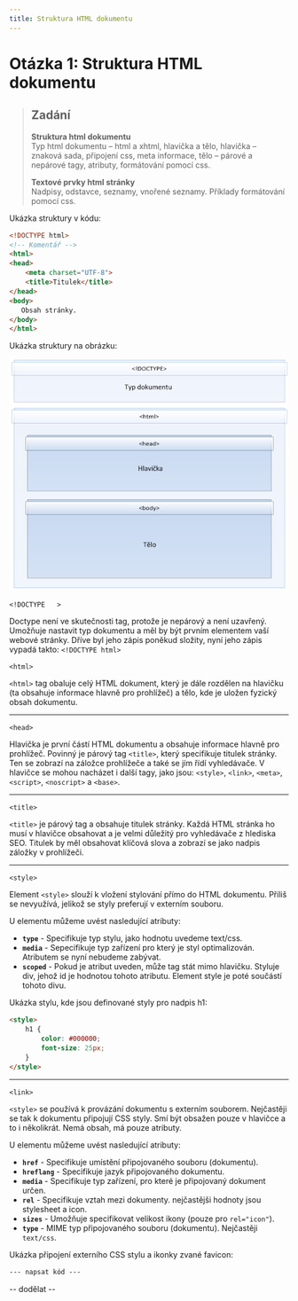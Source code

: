 ```yaml
---
title: Struktura HTML dokumentu
---
```


Otázka 1: Struktura HTML dokumentu
==================================

> Zadání
> ------
> 
> **Struktura html dokumentu**  
> Typ html dokumentu – html a xhtml, hlavička a tělo, hlavička – znaková sada, připojení css, meta informace, tělo – párové a nepárové tagy, atributy, formátování pomocí css.
> 
> **Textové prvky html stránky**  
> Nadpisy, odstavce, seznamy, vnořené seznamy. Příklady formátování pomocí css.

Ukázka struktury v kódu:

```html
<!DOCTYPE html>
<!-- Komentář -->
<html>
<head>
    <meta charset="UTF-8">
    <title>Titulek</title>
</head>
<body>
   Obsah stránky.
</body>
</html>
```

Ukázka struktury na obrázku:

![Obrázek][1]

    <!DOCTYPE   >

Doctype není ve skutečnosti tag, protože je nepárový a není uzavřený. Umožňuje nastavit typ dokumentu a měl by být prvním elementem vaší webové stránky. Dříve byl jeho zápis poněkud složity, nyní jeho zápis vypadá takto: `<!DOCTYPE html>`

    <html>

`<html>` tag obaluje celý HTML dokument, který je dále rozdělen na hlavičku (ta obsahuje informace hlavně pro prohlížeč) a tělo, kde je uložen fyzický obsah dokumentu.

---

    <head>

Hlavička je první částí HTML dokumentu a obsahuje informace hlavně pro prohlížeč. Povinný je párový tag `<title>`, který specifikuje titulek stránky. Ten se zobrazí na záložce prohlížeče a také se jím řídí vyhledávače. V hlavičce se mohou nacházet i další tagy, jako jsou: `<style>`, `<link>`, `<meta>`, `<script>`, `<noscript>` a `<base>`.

---

    <title>

`<title>` je párový tag a obsahuje titulek stránky. Každá HTML stránka ho musí v hlavičce obsahovat a je velmi důležitý pro vyhledávače z hlediska SEO. Titulek by měl obsahovat klíčová slova a zobrazí se jako nadpis záložky v prohlížeči.

---

    <style>

Element `<style>` slouží k vložení stylování přímo do HTML dokumentu. Příliš se nevyužívá, jelikož se styly preferují v externím souboru.

U elementu můžeme uvést nasledující atributy:

* **`type`** - Specifikuje typ stylu, jako hodnotu uvedeme text/css.
* **`media`** - Sepecifikuje typ zařízení pro který je styl optimalizován. Atributem se nyní nebudeme zabývat.
* **`scoped`** - Pokud je atribut uveden, může tag stát mimo hlavičku. Styluje div, jehož id je hodnotou tohoto atributu. Element style je poté součástí tohoto divu.

Ukázka stylu, kde jsou definované styly pro nadpis h1:

```html
<style>
    h1 {
        color: #000000;
        font-size: 25px;
    }
</style>
```

---

    <link>

`<style>` se používá k provázání dokumentu s externím souborem. Nejčastěji se tak k dokumentu připojují CSS styly. Smí být obsažen pouze v hlavičce a to i několikrát. Nemá obsah, má pouze atributy.

U elementu můžeme uvést nasledující atributy:

* **`href`** - Specifikuje umístění připojovaného souboru (dokumentu).
* **`hreflang`** - Specifikuje jazyk připojovaného dokumentu.
* **`media`** - Specifikuje typ zařízení, pro které je připojovaný dokument určen.
* **`rel`** - Specifikuje vztah mezi dokumenty. nejčastějši hodnoty jsou stylesheet a icon.
* **`sizes`** - Umožňuje specifikovat velikost ikony (pouze pro `rel="icon"`).
* **`type`** - MIME typ připojovaného souboru (dokumentu). Nejčastěji `text/css`.

Ukázka připojení externího CSS stylu a ikonky zvané favicon:

```html
--- napsat kód ---
```

-- dodělat --

[1]: images/wa01_1.png
